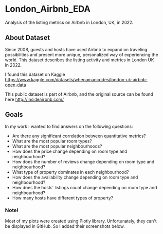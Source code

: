 # London_Airbnb_EDA
Analysis of the listing metrics on Airbnb in London, UK, in 2022.

## About Dataset
Since 2008, guests and hosts have used Airbnb to expand on traveling possibilities and present more unique, personalized way of experiencing the world. This dataset describes the listing activity and metrics in London UK in 2022.

I found this dataset on Kaggle https://www.kaggle.com/datasets/whenamancodes/london-uk-airbnb-open-data

This public dataset is part of Airbnb, and the original source can be found here http://insideairbnb.com/

## Goals

In my work I wanted to find answers on the following questions:

- Are there any significant correlation between quantitative metrics?
- What are the most popular room types?
- What are the most popular neighbourhoods?
- How does the price change depending on room type and neighbourhood?
- How does the number of reviews change depending on room type and neighbourhood?
- What type of property dominates in each neighbourhood?
- How does the availability change depending on room type and neighbourhood?
- How does the hosts' listings count change depending on room type and neighbourhood?
- How many hosts have different types of property?

### Note!

Most of my plots were created using Plotly library. Unfortunately, they can't be displayed in GitHub. So I added their screenshots below.

